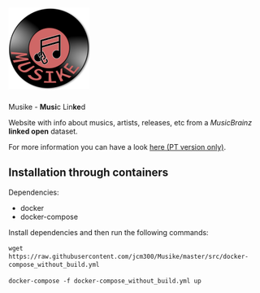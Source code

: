 # ![Musike](images/musikeMiniLogo.png) 

Musike - **Musi**c Lin**ke**d

Website with info about musics, artists, releases, etc from a *MusicBrainz* __linked open__ dataset.

For more information you can have a look [here (PT version only)](tex). 

## Installation through containers

Dependencies:
* docker
* docker-compose

Install dependencies and then run the following commands:

```
wget https://raw.githubusercontent.com/jcm300/Musike/master/src/docker-compose_without_build.yml

docker-compose -f docker-compose_without_build.yml up
```

